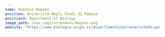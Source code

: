 ```yaml
---
name: Quentin Nogues
position: Università degli Studi di Padova
position3: Department of Biology
image_path: /new_imgs/attendees/Nogues.png
website: "https://www.biologia.unipd.it/dipartimento/persone/scheda-persona/?tx_wfqbe_pi1%5Baccount%5D=quentin-nogues"
---
```


